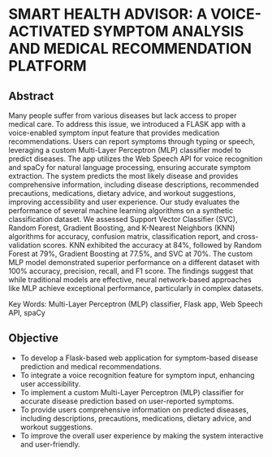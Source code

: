 # SMART HEALTH ADVISOR: A VOICE-ACTIVATED SYMPTOM ANALYSIS AND MEDICAL RECOMMENDATION PLATFORM

## Abstract

Many people suffer from various diseases but lack access to proper medical care. To address  this issue, we introduced a FLASK app with a voice-enabled symptom input feature that provides medication recommendations. Users can report symptoms through typing or speech, leveraging a custom Multi-Layer Perceptron (MLP) classifier model to predict diseases. The app utilizes the Web Speech API for voice recognition and spaCy for natural language processing, ensuring accurate symptom extraction. The system predicts the most likely disease and provides comprehensive information, including disease descriptions, recommended precautions, medications, dietary advice, and workout suggestions, improving accessibility and user experience. Our study evaluates the performance of several machine learning algorithms on a synthetic classification dataset. We assessed Support Vector Classifier (SVC), Random Forest, Gradient Boosting, and K-Nearest Neighbors (KNN) algorithms for accuracy, confusion matrix, classification report, and cross-validation scores. KNN exhibited the accuracy at 84%, followed by Random Forest at 79%, Gradient Boosting at 77.5%, and SVC at 70%. The custom MLP model demonstrated superior performance on a different dataset with 100% accuracy, precision, recall, and F1 score. The findings suggest that while traditional models are effective, neural network-based approaches like MLP achieve exceptional performance, particularly in complex datasets.

Key Words: Multi-Layer Perceptron (MLP) classifier, Flask app, Web Speech API, spaCy


## Objective

- To develop a Flask-based web application for symptom-based disease prediction and medical recommendations.
- To integrate a voice recognition feature for symptom input, enhancing user accessibility.
- To implement a custom Multi-Layer Perceptron (MLP) classifier for accurate disease prediction based on user-reported symptoms.
- To provide users comprehensive information on predicted diseases, including descriptions, precautions, medications, dietary advice, and workout suggestions.
- To improve the overall user experience by making the system interactive and user-friendly.


